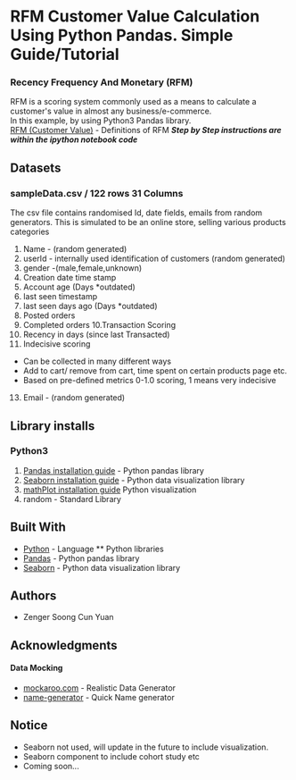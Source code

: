 # RFM Customer Value Calculation Using Python Pandas.  Simple Guide/Tutorial
### Recency Frequency And Monetary (RFM)
RFM is a scoring system commonly used as a means to calculate a customer's value in almost any business/e-commerce.  
In this example, by using Python3 Pandas library.  
[RFM (Customer Value)](https://en.wikipedia.org/wiki/RFM_(customer_value)) - Definitions of RFM
__*Step by Step instructions are within the ipython notebook code*__
	
## Datasets
### sampleData.csv / 122 rows 31 Columns
The csv file contains randomised Id, date fields, emails from random generators.
This is simulated to be an online store, selling various products categories
1. Name - (random generated)
2. userId - internally used identification of customers (random generated)
3. gender -(male,female,unknown)
4. Creation date time stamp
5. Account age (Days *outdated)
6. last seen timestamp
7. last seen days ago (Days *outdated)
8. Posted orders
9. Completed orders
10.Transaction Scoring
11. Recency in days (since last Transacted)
12. Indecisive scoring 
  * Can be collected in many different ways
  * Add to cart/ remove from cart, time spent on certain products page etc.
  * Based on pre-defined metrics 0-1.0 scoring, 1 means very indecisive
13. Email - (random generated)

## Library installs
### Python3
1. [Pandas installation guide](https://pandas.pydata.org/pandas-docs/stable/install.html) - Python pandas library
2. [Seaborn installation guide](https://seaborn.pydata.org/installing.html) - Python data visualization library
3. [mathPlot installation guide](https://matplotlib.org/faq/installing_faq.html) Python visualization
5. random - Standard Library

## Built With
* [Python](https://www.python.org/download/releases/3.0/) - Language
** Python libraries
* [Pandas](https://pandas.pydata.org/) - Python pandas library
* [Seaborn](https://seaborn.pydata.org/) - Python data visualization library

## Authors

* Zenger Soong Cun Yuan

## Acknowledgments
#### Data Mocking
* [mockaroo.com](https://www.mockaroo.com/) - Realistic Data Generator
* [name-generator](https://www.name-generator.org.uk/quick/) - Quick Name generator

## Notice 
* Seaborn not used, will update in the future to include visualization. 
* Seaborn component to include cohort study etc
* Coming soon...
